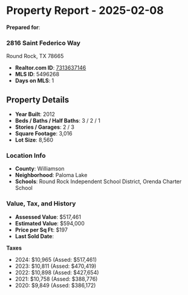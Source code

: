 # Property Report - 2025-02-08

**Prepared for**: 
### 2816 Saint Federico Way
Round Rock, TX 78665
- **Realtor.com ID**: [7313637146](https://www.realtor.com/realestateandhomes-detail/2816-Saint-Federico-Way_Round-Rock_TX_78665_M73136-37146)
- **MLS ID**: 5496268
- **Days on MLS**: 1

## Property Details
- **Year Built**: 2012
- **Beds / Baths / Half Baths**: 3 / 2 / 1
- **Stories / Garages**: 2 / 3
- **Square Footage**: 3,016
- **Lot Size**: 8,560

### Location Info
- **County**: Williamson
- **Neighborhood**: Paloma Lake
- **Schools**: Round Rock Independent School District, Orenda Charter School

### Value, Tax, and History
- **Assessed Value**: $517,461
- **Estimated Value**: $594,000
- **Price per Sq Ft**: $197
- **Last Sold Date**: <NA>

**Taxes**
- 2024: $10,965 (Assed: $517,461)
- 2023: $10,811 (Assed: $470,419)
- 2022: $10,898 (Assed: $427,654)
- 2021: $10,758 (Assed: $388,776)
- 2020: $9,849 (Assed: $386,172)
